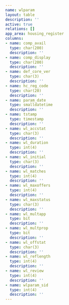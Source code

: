 ```yaml
---
name: wlparam
layout: table
description: ''
active: true
relations: []
app_area: housing_register
columns:
- name: comp_avail
  type: char(200)
  description: ''
- name: comp_display
  type: char(200)
  description: ''
- name: def_core_ver
  type: char(3)
  description: ''
- name: hc_reg_code
  type: char(20)
  description: ''
- name: param_date
  type: smalldatetime
  description: ''
- name: tstamp
  type: timestamp
  description: ''
- name: wl_accstat
  type: char(3)
  description: ''
- name: wl_duration
  type: int(4)
  description: ''
- name: wl_initial
  type: char(3)
  description: ''
- name: wl_matches
  type: int(4)
  description: ''
- name: wl_maxoffers
  type: int(4)
  description: ''
- name: wl_maxstatus
  type: char(3)
  description: ''
- name: wl_multapp
  type: bit
  description: ''
- name: wl_multprop
  type: bit
  description: ''
- name: wl_offstat
  type: char(3)
  description: ''
- name: wl_reflength
  type: int(4)
  description: ''
- name: wl_review
  type: int(4)
  description: ''
- name: wlparam_sid
  type: int(4)
  description: ''
---
```


